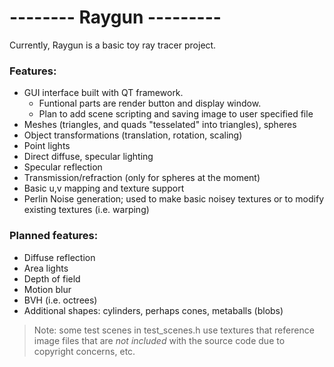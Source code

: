 # -------- Raygun --------- #

Currently, Raygun is a basic toy ray tracer project.

### Features: ###
* GUI interface built with QT framework.
	* Funtional parts are render button and display window.
	* Plan to add scene scripting and saving image to user specified file
* Meshes (triangles, and quads "tesselated" into triangles), spheres
* Object transformations (translation, rotation, scaling)
* Point lights
* Direct diffuse, specular lighting
* Specular reflection
* Transmission/refraction (only for spheres at the moment)
* Basic u,v mapping and texture support
* Perlin Noise generation; used to make basic noisey textures or to modify existing textures (i.e. warping)

### Planned features: ###
* Diffuse reflection
* Area lights
* Depth of field
* Motion blur
* BVH (i.e. octrees)
* Additional shapes: cylinders, perhaps cones, metaballs (blobs)

> Note: some test scenes in test_scenes.h use textures that reference image files that are *not included* with the source code due to copyright concerns, etc.
